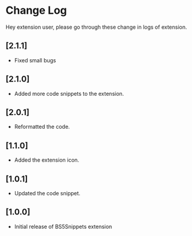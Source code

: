 # Change Log

Hey extension user, please go through these change in logs of extension.


## [2.1.1]

- Fixed small bugs

## [2.1.0]

- Added more code snippets to the extension.

## [2.0.1]

- Reformatted the code.

## [1.1.0]

- Added the extension icon.

## [1.0.1]

- Updated the code snippet.

## [1.0.0]

- Initial release of BS5Snippets extension